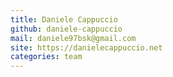 ```yaml
---
title: Daniele Cappuccio
github: daniele-cappuccio
mail: daniele97bsk@gmail.com
site: https://danielecappuccio.net
categories: team
---
```

